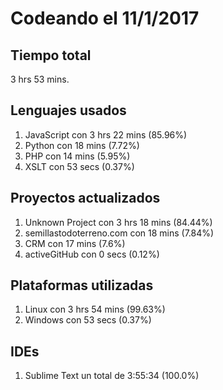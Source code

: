 # Codeando el 11/1/2017

## Tiempo total
3 hrs 53 mins.

## Lenguajes usados
1. JavaScript con 3 hrs 22 mins (85.96%)
1. Python con 18 mins (7.72%)
1. PHP con 14 mins (5.95%)
1. XSLT con 53 secs (0.37%)

## Proyectos actualizados
1. Unknown Project con 3 hrs 18 mins (84.44%)
1. semillastodoterreno.com con 18 mins (7.84%)
1. CRM con 17 mins (7.6%)
1. activeGitHub con 0 secs (0.12%)

## Plataformas utilizadas
1. Linux con 3 hrs 54 mins (99.63%)
1. Windows con 53 secs (0.37%)

## IDEs
1. Sublime Text un total de 3:55:34 (100.0%)
